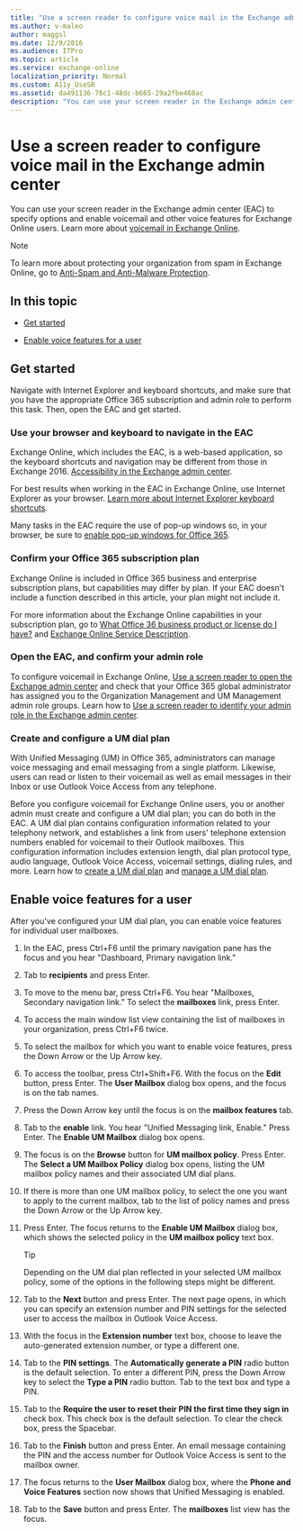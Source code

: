 ```yaml
---
title: "Use a screen reader to configure voice mail in the Exchange admin center"
ms.author: v-maleo
author: maggsl
ms.date: 12/9/2016
ms.audience: ITPro
ms.topic: article
ms.service: exchange-online
localization_priority: Normal
ms.custom: A11y_UseSR
ms.assetid: da491136-78c1-48dc-b665-29a2fbe468ac
description: "You can use your screen reader in the Exchange admin center (EAC) to specify options and enable voicemail and other voice features for Exchange Online users. Learn more about voicemail in Exchange Online."
---
```


# Use a screen reader to configure voice mail in the Exchange admin center

You can use your screen reader in the Exchange admin center (EAC) to specify options and enable voicemail and other voice features for Exchange Online users. Learn more about [voicemail in Exchange Online](https://go.microsoft.com/fwlink/p/?LinkId=798792). 
  
> [!NOTE]
> To learn more about protecting your organization from spam in Exchange Online, go to [Anti-Spam and Anti-Malware Protection](https://technet.microsoft.com/library/07d0f42d-2adc-48bf-b07f-189a560d365b.aspx). 
  
## In this topic

- [Get started](use-screen-reader-to-export-and-review-audit-logs-in-exchange-admin-center.md#BKMK_getstarted)
    
- [Enable voice features for a user](use-screen-reader-to-configure-voice-mail-in-exchange-admin-center.md#BKMK_voicefeatures)
    
## Get started
<a name="BKMK_getstarted"> </a>

Navigate with Internet Explorer and keyboard shortcuts, and make sure that you have the appropriate Office 365 subscription and admin role to perform this task. Then, open the EAC and get started.
  
### Use your browser and keyboard to navigate in the EAC

Exchange Online, which includes the EAC, is a web-based application, so the keyboard shortcuts and navigation may be different from those in Exchange 2016. [Accessibility in the Exchange admin center](accessibility-in-exchange-admin-center.md).
  
For best results when working in the EAC in Exchange Online, use Internet Explorer as your browser. [Learn more about Internet Explorer keyboard shortcuts](https://go.microsoft.com/fwlink/p/?LinkID=787614).
  
Many tasks in the EAC require the use of pop-up windows so, in your browser, be sure to [enable pop-up windows for Office 365](https://go.microsoft.com/fwlink/p/?LinkID=317550).
  
### Confirm your Office 365 subscription plan

Exchange Online is included in Office 365 business and enterprise subscription plans, but capabilities may differ by plan. If your EAC doesn't include a function described in this article, your plan might not include it.
  
For more information about the Exchange Online capabilities in your subscription plan, go to [What Office 36 business product or license do I have?](https://go.microsoft.com/fwlink/p/?LinkID=797552) and [Exchange Online Service Description](https://go.microsoft.com/fwlink/p/?LinkID=797553).
  
### Open the EAC, and confirm your admin role

To configure voicemail in Exchange Online, [Use a screen reader to open the Exchange admin center](use-screen-reader-to-open-exchange-admin-center.md) and check that your Office 365 global administrator has assigned you to the Organization Management and UM Management admin role groups. Learn how to [Use a screen reader to identify your admin role in the Exchange admin center](use-screen-reader-to-identify-admin-role-in-exchange-admin-center.md).
  
### Create and configure a UM dial plan

With Unified Messaging (UM) in Office 365, administrators can manage voice messaging and email messaging from a single platform. Likewise, users can read or listen to their voicemail as well as email messages in their Inbox or use Outlook Voice Access from any telephone.
  
Before you configure voicemail for Exchange Online users, you or another admin must create and configure a UM dial plan; you can do both in the EAC. A UM dial plan contains configuration information related to your telephony network, and establishes a link from users' telephone extension numbers enabled for voicemail to their Outlook mailboxes. This configuration information includes extension length, dial plan protocol type, audio language, Outlook Voice Access, voicemail settings, dialing rules, and more. Learn how to [create a UM dial plan](https://go.microsoft.com/fwlink/p/?LinkId=798793) and [manage a UM dial plan](https://go.microsoft.com/fwlink/p/?LinkId=798794).
  
## Enable voice features for a user
<a name="BKMK_voicefeatures"> </a>

After you've configured your UM dial plan, you can enable voice features for individual user mailboxes.
  
1. In the EAC, press Ctrl+F6 until the primary navigation pane has the focus and you hear "Dashboard, Primary navigation link."
    
2. Tab to **recipients** and press Enter. 
    
3. To move to the menu bar, press Ctrl+F6. You hear "Mailboxes, Secondary navigation link." To select the **mailboxes** link, press Enter. 
    
4. To access the main window list view containing the list of mailboxes in your organization, press Ctrl+F6 twice. 
    
5. To select the mailbox for which you want to enable voice features, press the Down Arrow or the Up Arrow key.
    
6. To access the toolbar, press Ctrl+Shift+F6. With the focus on the **Edit** button, press Enter. The **User Mailbox** dialog box opens, and the focus is on the tab names. 
    
7. Press the Down Arrow key until the focus is on the **mailbox features** tab. 
    
8. Tab to the **enable** link. You hear "Unified Messaging link, Enable." Press Enter. The **Enable UM Mailbox** dialog box opens. 
    
9. The focus is on the **Browse** button for **UM mailbox policy**. Press Enter. The **Select a UM Mailbox Policy** dialog box opens, listing the UM mailbox policy names and their associated UM dial plans. 
    
10. If there is more than one UM mailbox policy, to select the one you want to apply to the current mailbox, tab to the list of policy names and press the Down Arrow or the Up Arrow key. 
    
11. Press Enter. The focus returns to the **Enable UM Mailbox** dialog box, which shows the selected policy in the **UM mailbox policy** text box. 
    
    > [!TIP]
    > Depending on the UM dial plan reflected in your selected UM mailbox policy, some of the options in the following steps might be different. 
  
12. Tab to the **Next** button and press Enter. The next page opens, in which you can specify an extension number and PIN settings for the selected user to access the mailbox in Outlook Voice Access. 
    
13. With the focus in the **Extension number** text box, choose to leave the auto-generated extension number, or type a different one. 
    
14. Tab to the **PIN settings**. The **Automatically generate a PIN** radio button is the default selection. To enter a different PIN, press the Down Arrow key to select the **Type a PIN** radio button. Tab to the text box and type a PIN. 
    
15. Tab to the **Require the user to reset their PIN the first time they sign in** check box. This check box is the default selection. To clear the check box, press the Spacebar. 
    
16. Tab to the **Finish** button and press Enter. An email message containing the PIN and the access number for Outlook Voice Access is sent to the mailbox owner. 
    
17. The focus returns to the **User Mailbox** dialog box, where the **Phone and Voice Features** section now shows that Unified Messaging is enabled. 
    
18. Tab to the **Save** button and press Enter. The **mailboxes** list view has the focus. 
    

